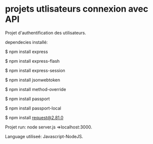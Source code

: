 # projets utlisateurs connexion avec API 
Projet d'authentification des utilisateurs.

 dependecies installé:
 
   $ npm install express
   
   $ npm install express-flash
   
   $ npm install express-session
   
   $ npm install jsonwebtoken
   
   $ npm install method-override
   
   $ npm install passport
   
   $ npm install passport-local
   
   $ npm install request@2.81.0
   
   Projet run:
   node server.js  =>localhost:3000.
   
   Language utiliseé: Javascript-NodeJS.
   
